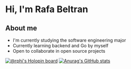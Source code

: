 # Hi, I'm Rafa Beltran
## About me
- I'm currently studying the software engineering major
- Currently learning backend and Go by myself
- Open to collaborate in open source projects



[![@rphi's Holopin board](https://holopin.io/api/user/board?user=rafabelts)](https://holopin.io/@rafabelts)
[![Anurag's GitHub stats](https://github-readme-stats.vercel.app/api?username=anuraghazra)](https://github.com/anuraghazra/github-readme-stats)
